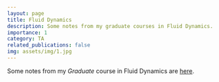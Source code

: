 ```yaml
---
layout: page
title: Fluid Dynamics
description: Some notes from my graduate courses in Fluid Dynamics.
importance: 1
category: TA
related_publications: false
img: assets/img/1.jpg
---
```


Some notes from my _Graduate_ course in Fluid Dynamics are [here](https://github.com/pulkitkd/Fluid_Dynamics_notes). 
